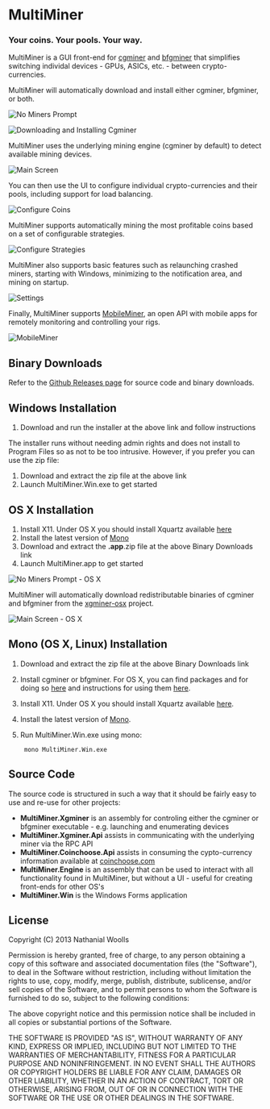 MultiMiner
==========
### Your coins. Your pools. Your way.
MultiMiner is a GUI front-end for [cgminer][1] and [bfgminer][2] that simplifies switching individal devices - GPUs, ASICs, etc. - between crypto-currencies.

MultiMiner will automatically download and install either cgminer, bfgminer, or both.

![No Miners Prompt](https://github.com/nwoolls/MultiMiner/raw/master/Screenshots/No%20Miners%20Prompt.png "No Miners Prompt")

![Downloading and Installing Cgminer](https://github.com/nwoolls/MultiMiner/raw/master/Screenshots/Downloading%20and%20Installing%20Cgminer.png "Downloading and Installing Cgminer")

MultiMiner uses the underlying mining engine (cgminer by default) to detect available mining devices.

![Main Screen](https://github.com/nwoolls/MultiMiner/raw/master/Screenshots/Main%20Screen.png "Main Screen")

You can then use the UI to configure individual crypto-currencies and their pools, including support for load balancing.

![Configure Coins](https://github.com/nwoolls/MultiMiner/raw/master/Screenshots/Configure%20Coins.png "Configure Coins")

MultiMiner supports automatically mining the most profitable coins based on a set of configurable strategies.

![Configure Strategies](https://github.com/nwoolls/MultiMiner/raw/master/Screenshots/Configure%20Strategies.png "Configure Strategies")

MultiMiner also supports basic features such as relaunching crashed miners, starting with Windows, minimizing to the notification area, and mining on startup.

![Settings](https://github.com/nwoolls/MultiMiner/raw/master/Screenshots/Settings.png "Settings")

Finally, MultiMiner supports [MobileMiner][14], an open API with mobile apps for remotely monitoring and controlling your rigs.

![MobileMiner](https://github.com/nwoolls/MultiMiner/raw/master/Screenshots/MobileMiner.png "MobileMiner")

Binary Downloads
----------------
Refer to the [Github Releases page][12] for source code and binary downloads.

Windows Installation
--------------------
1. Download and run the installer at the above link and follow instructions

The installer runs without needing admin rights and does not install to Program Files so as not to be too intrusive. However, if you prefer you can use the zip file:

1. Download and extract the zip file at the above link
2. Launch MultiMiner.Win.exe to get started

OS X Installation
-----------------
1. Install X11. Under OS X you should install Xquartz available [here][7]
2. Install the latest version of [Mono][8]
3. Download and extract the __.app__.zip file at the above Binary Downloads link
4. Launch MultiMiner.app to get started

![No Miners Prompt - OS X](https://github.com/nwoolls/MultiMiner/raw/master/Screenshots/No%20Miners%20Prompt%20-%20OS%20X.png "No Miners Prompt - OS X")

MultiMiner will automatically download redistributable binaries of cgminer and bfgminer from the [xgminer-osx][13] project.

![Main Screen - OS X](https://github.com/nwoolls/MultiMiner/raw/master/Screenshots/Main%20Screen%20-%20OS%20X.png "Main Screen - OS X")

Mono (OS X, Linux) Installation
-------------------------------
1. Download and extract the zip file at the above Binary Downloads link
2. Install cgminer or bfgminer. For OS X, you can find packages and for doing so [here][5] and instructions for using them [here][6].
3. Install X11. Under OS X you should install Xquartz available [here][7].
4. Install the latest version of [Mono][8].
5. Run MultiMiner.Win.exe using mono:

        mono MultiMiner.Win.exe
        
Source Code
-----------
The source code is structured in such a way that it should be fairly easy to use and re-use for other projects:

* __MultiMiner.Xgminer__ is an assembly for controling either the cgminer or bfgminer executable - e.g. launching and enumerating devices
* __MultiMiner.Xgminer.Api__ assists in communicating with the underlying miner via the RPC API
* __MultiMiner.Coinchoose.Api__ assists in consuming the cypto-currency information available at [coinchoose.com][9]
* __MultiMiner.Engine__ is an assembly that can be used to interact with all functionality found in MultiMiner, but without a UI - useful for creating front-ends for other OS's
* __MultiMiner.Win__ is the Windows Forms application

License
-------
Copyright (C) 2013 Nathanial Woolls

Permission is hereby granted, free of charge, to any person obtaining a copy of this software and associated documentation files (the "Software"), to deal in the Software without restriction, including without limitation the rights to use, copy, modify, merge, publish, distribute, sublicense, and/or sell copies of the Software, and to permit persons to whom the Software is furnished to do so, subject to the following conditions:

The above copyright notice and this permission notice shall be included in all copies or substantial portions of the Software.

THE SOFTWARE IS PROVIDED "AS IS", WITHOUT WARRANTY OF ANY KIND, EXPRESS OR IMPLIED, INCLUDING BUT NOT LIMITED TO THE WARRANTIES OF MERCHANTABILITY, FITNESS FOR A PARTICULAR PURPOSE AND NONINFRINGEMENT. IN NO EVENT SHALL THE AUTHORS OR COPYRIGHT HOLDERS BE LIABLE FOR ANY CLAIM, DAMAGES OR OTHER LIABILITY, WHETHER IN AN ACTION OF CONTRACT, TORT OR OTHERWISE, ARISING FROM, OUT OF OR IN CONNECTION WITH THE SOFTWARE OR THE USE OR OTHER DEALINGS IN THE SOFTWARE.


[1]: https://github.com/ckolivas/cgminer
[2]: https://github.com/luke-jr/bfgminer
[3]: https://www.dropbox.com/s/ne5eywfx8v7hneb/MultiMiner-1.0.7.zip
[4]: http://ck.kolivas.org/apps/cgminer/
[5]: https://github.com/nwoolls/homebrew-cryptocoin
[6]: http://blog.nwoolls.com/2013/04/24/bitcoin-mining-on-mac-os-x-cgminer-bfgminer/
[7]: http://xquartz.macosforge.org/
[8]: http://www.mono-project.com/Main_Page
[9]: http://coinchoose.com/
[10]: http://luke.dashjr.org/programs/bitcoin/files/bfgminer/
[11]: https://www.dropbox.com/s/o08inghtw7ut1an/MultiMiner-1.0.7.exe
[12]: https://github.com/nwoolls/MultiMiner/releases
[13]: https://github.com/nwoolls/xgminer-osx
[14]: http://www.mobileminerapp.com
